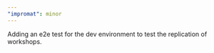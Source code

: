 ```yaml
---
"impromat": minor
---
```


Adding an e2e test for the dev environment to test the replication of workshops.
